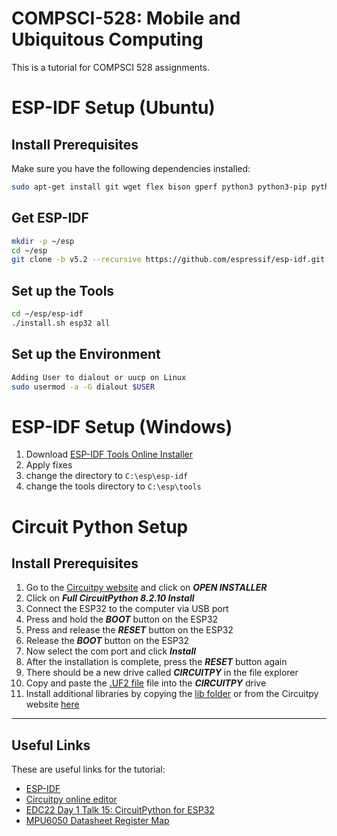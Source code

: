# COMPSCI-528: Mobile and Ubiquitous Computing

This is a tutorial for COMPSCI 528 assignments.


# ESP-IDF Setup (Ubuntu)

## Install Prerequisites

Make sure you have the following dependencies installed:

```bash
sudo apt-get install git wget flex bison gperf python3 python3-pip python3-venv cmake ninja-build ccache libffi-dev libssl-dev dfu-util libusb-1.0-0
```

## Get ESP-IDF

```bash
mkdir -p ~/esp
cd ~/esp
git clone -b v5.2 --recursive https://github.com/espressif/esp-idf.git
```

## Set up the Tools

```bash
cd ~/esp/esp-idf
./install.sh esp32 all
```

## Set up the Environment

```bash
Adding User to dialout or uucp on Linux
sudo usermod -a -G dialout $USER
```

# ESP-IDF Setup (Windows)

1. Download [ESP-IDF Tools Online Installer](https://dl.espressif.com/dl/idf-installer/esp-idf-tools-setup-online-2.24.exe?)
2. Apply fixes
3. change the directory to `C:\esp\esp-idf`
4. change the tools directory to `C:\esp\tools`

# Circuit Python Setup

## Install Prerequisites

1. Go to the [Circuitpy website](https://circuitpython.org/board/espressif_esp32s3_devkitc_1_n32r8/) and click on ***OPEN INSTALLER***
2. Click on ***Full CircuitPython 8.2.10 Install***
3. Connect the ESP32 to the computer via USB port
4. Press and hold the ***BOOT*** button on the ESP32
5. Press and release the ***RESET*** button on the ESP32
6. Release the ***BOOT*** button on the ESP32
7. Now select the com port and click ***Install***
8. After the installation is complete, press the ***RESET*** button again
9. There should be a new drive called ***CIRCUITPY*** in the file explorer
10. Copy and paste the [.UF2 file](https://downloads.circuitpython.org/bin/espressif_esp32s3_devkitc_1_n32r8/en_US/adafruit-circuitpython-espressif_esp32s3_devkitc_1_n32r8-en_US-8.2.10.uf2) file into the ***CIRCUITPY*** drive
11. Install additional libraries by copying the [lib folder](../main/lib/)
 or from the Circuitpy website [here](https://circuitpython.org/libraries#:~:text=Bundles-,Bundle%20for%20Version%208.x,-This%20bundle%20is)


---
 ## Useful Links

These are useful links for the tutorial:

- [ESP-IDF](https://docs.espressif.com/projects/esp-idf/en/latest/esp32/get-started/index.html)
- [Circuitpy online editor](https://code.circuitpython.org)
- [EDC22 Day 1 Talk 15: CircuitPython for ESP32](https://www.youtube.com/watch?v=1eZQzn0PX-A)
- [MPU6050 Datasheet Register Map](https://cdn.sparkfun.com/datasheets/Sensors/Accelerometers/RM-MPU-6000A.pdf) 
